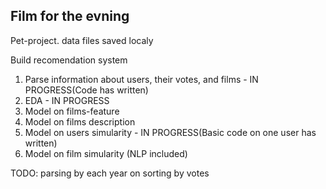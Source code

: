 ## Film for the evning
Pet-project.
data files saved localy

Build recomendation system
1) Parse information about users, their votes, and films - IN PROGRESS(Code has written)
2) EDA - IN PROGRESS
3) Model on films-feature
4) Model on films description
5) Model on users simularity - IN PROGRESS(Basic code on one user has written)
6) Model on film simularity (NLP included)

 TODO: parsing by each year on sorting by votes